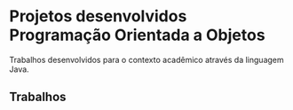 # Projetos desenvolvidos Programação Orientada a Objetos
Trabalhos desenvolvidos para o contexto acadêmico através da linguagem Java.

## Trabalhos

